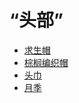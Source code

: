 # “头部”  
- [求生帽](HatSurvival.md)  
- [棕榈编织帽](HatWoven.md)  
- [头巾](HeadWrappings.md)  
- [月季](ChinaRoseFlowers.md)  
